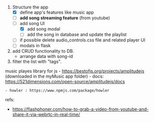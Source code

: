 1. Structure the app
    - [x] define app's features like music app
    - [ ] **add song streaming feature** (from youtube)
    - [ ] add song UI
      - [x] add song modal
      - [ ] add the song in database and update the playlist
    - [ ] if possible delete audio_controls.css file and related player UI
    - [ ] modals in flask
2. add CRUD functionality to DB.
    - arrange data with song-id
3. filter the list with "tags".





music playes library for js
	- https://bestofjs.org/projects/amplitudejs  (downloaded in the myMusic app folder)
		- docs: https://521dimensions.com/open-source/amplitudejs/docs
    
    - howler : https://www.npmjs.com/package/howler


refs:
- https://flashphoner.com/how-to-grab-a-video-from-youtube-and-share-it-via-webrtc-in-real-time/
